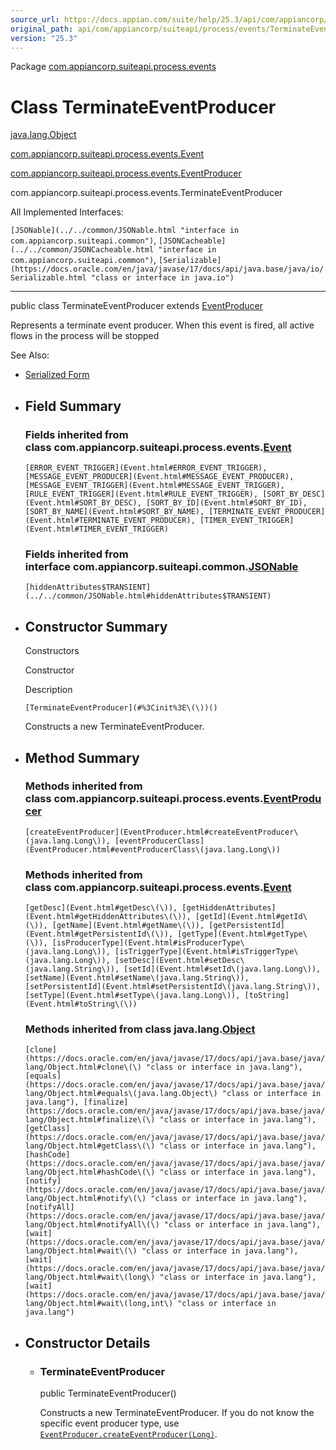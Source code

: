 ```yaml
---
source_url: https://docs.appian.com/suite/help/25.3/api/com/appiancorp/suiteapi/process/events/TerminateEventProducer.html
original_path: api/com/appiancorp/suiteapi/process/events/TerminateEventProducer.html
version: "25.3"
---
```


Package [com.appiancorp.suiteapi.process.events](package-summary.html)

# Class TerminateEventProducer

[java.lang.Object](https://docs.oracle.com/en/java/javase/17/docs/api/java.base/java/lang/Object.html "class or interface in java.lang")

[com.appiancorp.suiteapi.process.events.Event](Event.html "class in com.appiancorp.suiteapi.process.events")

[com.appiancorp.suiteapi.process.events.EventProducer](EventProducer.html "class in com.appiancorp.suiteapi.process.events")

com.appiancorp.suiteapi.process.events.TerminateEventProducer

All Implemented Interfaces:

`[JSONable](../../common/JSONable.html "interface in com.appiancorp.suiteapi.common")`, `[JSONCacheable](../../common/JSONCacheable.html "interface in com.appiancorp.suiteapi.common")`, `[Serializable](https://docs.oracle.com/en/java/javase/17/docs/api/java.base/java/io/Serializable.html "class or interface in java.io")`

* * *

public class TerminateEventProducer extends [EventProducer](EventProducer.html "class in com.appiancorp.suiteapi.process.events")

Represents a terminate event producer. When this event is fired, all active flows in the process will be stopped

See Also:

-   [Serialized Form](../../../../../serialized-form.html#com.appiancorp.suiteapi.process.events.TerminateEventProducer)

-   ## Field Summary

    ### Fields inherited from class com.appiancorp.suiteapi.process.events.[Event](Event.html "class in com.appiancorp.suiteapi.process.events")

    `[ERROR_EVENT_TRIGGER](Event.html#ERROR_EVENT_TRIGGER), [MESSAGE_EVENT_PRODUCER](Event.html#MESSAGE_EVENT_PRODUCER), [MESSAGE_EVENT_TRIGGER](Event.html#MESSAGE_EVENT_TRIGGER), [RULE_EVENT_TRIGGER](Event.html#RULE_EVENT_TRIGGER), [SORT_BY_DESC](Event.html#SORT_BY_DESC), [SORT_BY_ID](Event.html#SORT_BY_ID), [SORT_BY_NAME](Event.html#SORT_BY_NAME), [TERMINATE_EVENT_PRODUCER](Event.html#TERMINATE_EVENT_PRODUCER), [TIMER_EVENT_TRIGGER](Event.html#TIMER_EVENT_TRIGGER)`

    ### Fields inherited from interface com.appiancorp.suiteapi.common.[JSONable](../../common/JSONable.html "interface in com.appiancorp.suiteapi.common")

    `[hiddenAttributes$TRANSIENT](../../common/JSONable.html#hiddenAttributes$TRANSIENT)`

-   ## Constructor Summary

    Constructors

    Constructor

    Description

    `[TerminateEventProducer](#%3Cinit%3E\(\))()`

    Constructs a new TerminateEventProducer.

-   ## Method Summary

    ### Methods inherited from class com.appiancorp.suiteapi.process.events.[EventProducer](EventProducer.html "class in com.appiancorp.suiteapi.process.events")

    `[createEventProducer](EventProducer.html#createEventProducer\(java.lang.Long\)), [eventProducerClass](EventProducer.html#eventProducerClass\(java.lang.Long\))`

    ### Methods inherited from class com.appiancorp.suiteapi.process.events.[Event](Event.html "class in com.appiancorp.suiteapi.process.events")

    `[getDesc](Event.html#getDesc\(\)), [getHiddenAttributes](Event.html#getHiddenAttributes\(\)), [getId](Event.html#getId\(\)), [getName](Event.html#getName\(\)), [getPersistentId](Event.html#getPersistentId\(\)), [getType](Event.html#getType\(\)), [isProducerType](Event.html#isProducerType\(java.lang.Long\)), [isTriggerType](Event.html#isTriggerType\(java.lang.Long\)), [setDesc](Event.html#setDesc\(java.lang.String\)), [setId](Event.html#setId\(java.lang.Long\)), [setName](Event.html#setName\(java.lang.String\)), [setPersistentId](Event.html#setPersistentId\(java.lang.String\)), [setType](Event.html#setType\(java.lang.Long\)), [toString](Event.html#toString\(\))`

    ### Methods inherited from class java.lang.[Object](https://docs.oracle.com/en/java/javase/17/docs/api/java.base/java/lang/Object.html "class or interface in java.lang")

    `[clone](https://docs.oracle.com/en/java/javase/17/docs/api/java.base/java/lang/Object.html#clone\(\) "class or interface in java.lang"), [equals](https://docs.oracle.com/en/java/javase/17/docs/api/java.base/java/lang/Object.html#equals\(java.lang.Object\) "class or interface in java.lang"), [finalize](https://docs.oracle.com/en/java/javase/17/docs/api/java.base/java/lang/Object.html#finalize\(\) "class or interface in java.lang"), [getClass](https://docs.oracle.com/en/java/javase/17/docs/api/java.base/java/lang/Object.html#getClass\(\) "class or interface in java.lang"), [hashCode](https://docs.oracle.com/en/java/javase/17/docs/api/java.base/java/lang/Object.html#hashCode\(\) "class or interface in java.lang"), [notify](https://docs.oracle.com/en/java/javase/17/docs/api/java.base/java/lang/Object.html#notify\(\) "class or interface in java.lang"), [notifyAll](https://docs.oracle.com/en/java/javase/17/docs/api/java.base/java/lang/Object.html#notifyAll\(\) "class or interface in java.lang"), [wait](https://docs.oracle.com/en/java/javase/17/docs/api/java.base/java/lang/Object.html#wait\(\) "class or interface in java.lang"), [wait](https://docs.oracle.com/en/java/javase/17/docs/api/java.base/java/lang/Object.html#wait\(long\) "class or interface in java.lang"), [wait](https://docs.oracle.com/en/java/javase/17/docs/api/java.base/java/lang/Object.html#wait\(long,int\) "class or interface in java.lang")`

-   ## Constructor Details

    -   ### TerminateEventProducer

        public TerminateEventProducer()

        Constructs a new TerminateEventProducer. If you do not know the specific event producer type, use [`EventProducer.createEventProducer(Long)`](EventProducer.html#createEventProducer\(java.lang.Long\)).